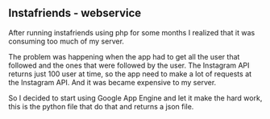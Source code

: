 ## Instafriends - webservice

After running instafriends using php for some months I realized that it was consuming too much of my server. 

The problem was happening when the app had to get all the user that followed and the ones that were followed by the user. The Instagram API returns just 100 user at time, so the app need to make a lot of requests at the Instagram API. And it was became expensive to my server.

So I decided to start using Google App Engine and let it make the hard work, this is the python file that do that and returns a json file.
